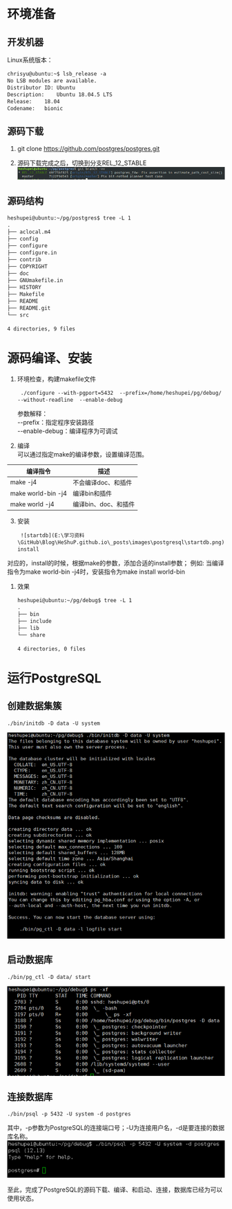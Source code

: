 # 环境准备  
## 开发机器
Linux系统版本：  

```shell
chrisyu@ubuntu:~$ lsb_release -a
No LSB modules are available.
Distributor ID:	Ubuntu
Description:	Ubuntu 18.04.5 LTS
Release:	18.04
Codename:	bionic
```
## 源码下载
1. git clone https://github.com/postgres/postgres.git  
  
2. 源码下载完成之后，切换到分支REL_12_STABLE  
![切换分支](https://github.com/HeShuP/HeShuP.github.io/raw/gh-pages/_posts/images/postgresql/branch.png)

## 源码结构
```shell
heshupei@ubuntu:~/pg/postgres$ tree -L 1
.
├── aclocal.m4
├── config
├── configure
├── configure.in
├── contrib
├── COPYRIGHT
├── doc
├── GNUmakefile.in
├── HISTORY
├── Makefile
├── README
├── README.git
└── src

4 directories, 9 files
```

# 源码编译、安装

1. 环境检查，构建makefile文件  

        ./configure --with-pgport=5432  --prefix=/home/heshupei/pg/debug/  --without-readline  --enable-debug  

    参数解释：  
        --prefix：指定程序安装路径  
        --enable-debug：编译程序为可调试  

2. 编译  
可以通过指定make的编译参数，设置编译范围。

| 编译指令           | 描述                 |
|--------------------|----------------------|
| make -j4           | 不会编译doc、和插件  |
| make world-bin -j4 | 编译bin和插件        |
| make world -j4     | 编译bin、doc、和插件 |


3. 安装  

        ![startdb](E:\学习资料\GitHub\Blog\HeShuP.github.io\_posts\images\postgresql\startdb.png)make install 

对应的，install的时候，根据make的参数，添加合适的install参数；
例如: 当编译指令为make world-bin -j4时，安装指令为make install world-bin

1. 效果  
  
    ```shell
    heshupei@ubuntu:~/pg/debug$ tree -L 1
    .
    ├── bin
    ├── include
    ├── lib
    └── share
    
    4 directories, 0 files
    ```

# 运行PostgreSQL 

## 创建数据集簇  
```shell
./bin/initdb -D data -U system  
```
![initdb](https://raw.githubusercontent.com/HeShuP/HeShuP.github.io/gh-pages/_posts/images/postgresql/initdb.png) 

## 启动数据库
```shell
./bin/pg_ctl -D data/ start  
```
![startdb](https://raw.githubusercontent.com/HeShuP/HeShuP.github.io/gh-pages/_posts/images/postgresql/startdb.png)

## 连接数据库
```shell
./bin/psql -p 5432 -U system -d postgres  
```
其中，-p参数为PostgreSQL的连接端口号；-U为连接用户名，-d是要连接的数据库名称。  
![psql](https://github.com/HeShuP/HeShuP.github.io/raw/gh-pages/_posts/images/postgresql/psql.png)   


至此，完成了PostgreSQL的源码下载、编译、和启动、连接，数据库已经为可以使用状态。